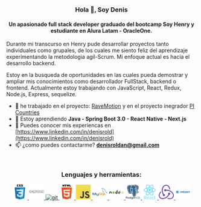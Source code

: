 <h3 align="center">Hola 👋, Soy Denis</h3>
<h4 align="center">Un apasionado full stack developer graduado del bootcamp <b>Soy Henry</b> y estudiante en <b>Alura Latam - OracleOne.</b></h4>
  Durante mi transcurso en Henry pude desarrollar proyectos tanto individuales como grupales, de los cuales me siento feliz del aprendizaje experimentando la metodologia agil-Scrum.
Mi enfoque actual es hacia el desarrollo backend.

Estoy en la busqueda de oportunidades en las cuales pueda demostrar y ampliar mis conocimientos como desarrollador FullStack, backend o frontend.
Actualmente estoy trabajando con JavaScript, React, Redux, Node.js, Express, sequelize.

- 🔭 he trabajado en el proyecto: [RaveMotion](https://github.com/denisrold/RaveMotion_back) y en el proyecto inegrador [PI Countries](https://github.com/denisrold/PI_Countries) 
- 🌱 Estoy aprendiendo **Java - Spring Boot 3.0 - React Native - Next.js**
- 📄 Puedes conocer mis experiencas en [https://www.linkedin.com/in/denisrold](https://www.linkedin.com/in/denisrold)
- 📫 ¿como puedes contactarme? **denisroldan@gmail.com**


<br/>

<h3 align="center">Lenguajes y herramientas:</h3>
<p align="center"> <a href="https://www.w3schools.com/css/" target="_blank" rel="noreferrer"> <img src="https://raw.githubusercontent.com/devicons/devicon/master/icons/css3/css3-original-wordmark.svg" alt="css3" width="40" height="40" /> </a><a href="https://expressjs.com" target="_blank" rel="noreferrer"> <img src="https://raw.githubusercontent.com/devicons/devicon/master/icons/express/express-original-wordmark.svg" alt="express" width="40" height="40"/> </a> <a href="https://git-scm.com/" target="_blank" rel="noreferrer"> <img src="https://www.vectorlogo.zone/logos/git-scm/git-scm-icon.svg" alt="git" width="40" height="40"/> </a> <a href="https://www.w3.org/html/" target="_blank" rel="noreferrer"> <img src="https://raw.githubusercontent.com/devicons/devicon/master/icons/html5/html5-original-wordmark.svg" alt="html5" width="40" height="40"/> </a> <a href="https://developer.mozilla.org/en-US/docs/Web/JavaScript" target="_blank" rel="noreferrer"> <img src="https://raw.githubusercontent.com/devicons/devicon/master/icons/javascript/javascript-original.svg" alt="javascript" width="40" height="40"/> </a> <a href="https://www.mysql.com/" target="_blank" rel="noreferrer"> <img src="https://raw.githubusercontent.com/devicons/devicon/master/icons/mysql/mysql-original-wordmark.svg" alt="mysql" width="40" height="40"/> </a> <a href="https://nodejs.org" target="_blank" rel="noreferrer"> <img src="https://raw.githubusercontent.com/devicons/devicon/master/icons/nodejs/nodejs-original-wordmark.svg" alt="nodejs" width="40" height="40"/> </a> <a href="https://www.postgresql.org" target="_blank" rel="noreferrer"> <img src="https://raw.githubusercontent.com/devicons/devicon/master/icons/postgresql/postgresql-original-wordmark.svg" alt="postgresql" width="40" height="40"/> </a>  <a href="https://reactjs.org/" target="_blank" rel="noreferrer"> <img src="https://raw.githubusercontent.com/devicons/devicon/master/icons/react/react-original-wordmark.svg" alt="react" width="40" height="40"/> </a> <a href="https://redux.js.org" target="_blank" rel="noreferrer"> <img src="https://raw.githubusercontent.com/devicons/devicon/master/icons/redux/redux-original.svg" alt="redux" width="40" height="40"/> </a> <a href="https://webpack.js.org" target="_blank" rel="noreferrer"> <img src="https://raw.githubusercontent.com/devicons/devicon/d00d0969292a6569d45b06d3f350f463a0107b0d/icons/webpack/webpack-original-wordmark.svg" alt="webpack" width="40" height="40"/> </a> </p>
